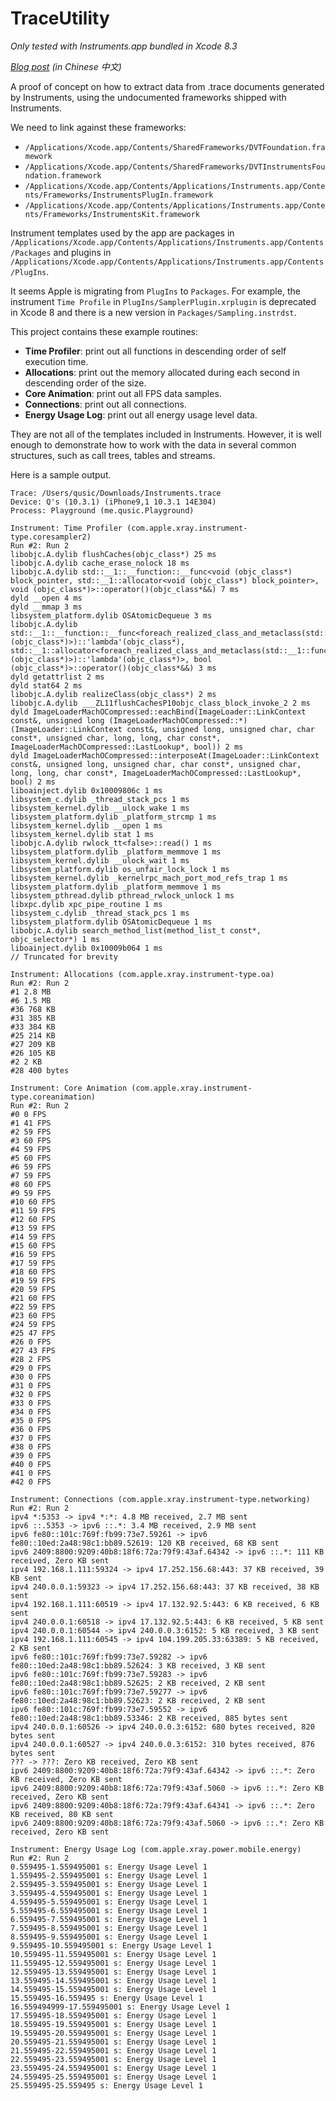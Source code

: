 # TraceUtility

*Only tested with Instruments.app bundled in Xcode 8.3*

*[Blog post](https://qusic.me/post/extract-data-from-trace-documents/) (in Chinese 中文)*

A proof of concept on how to extract data from .trace documents generated by Instruments, using the undocumented frameworks shipped with Instruments.

We need to link against these frameworks:

* `/Applications/Xcode.app/Contents/SharedFrameworks/DVTFoundation.framework`
* `/Applications/Xcode.app/Contents/SharedFrameworks/DVTInstrumentsFoundation.framework`
* `/Applications/Xcode.app/Contents/Applications/Instruments.app/Contents/Frameworks/InstrumentsPlugIn.framework`
* `/Applications/Xcode.app/Contents/Applications/Instruments.app/Contents/Frameworks/InstrumentsKit.framework`

Instrument templates used by the app are packages in `/Applications/Xcode.app/Contents/Applications/Instruments.app/Contents/Packages` and plugins in `/Applications/Xcode.app/Contents/Applications/Instruments.app/Contents/PlugIns`.

It seems Apple is migrating from `PlugIns` to `Packages`. For example, the instrument `Time Profile` in `PlugIns/SamplerPlugin.xrplugin` is deprecated in Xcode 8 and there is a new version in `Packages/Sampling.instrdst`.

This project contains these example routines:

* **Time Profiler**: print out all functions in descending order of self execution time.
* **Allocations**: print out the memory allocated during each second in descending order of the size.
* **Core Animation**: print out all FPS data samples.
* **Connections**: print out all connections.
* **Energy Usage Log**: print out all energy usage level data.

They are not all of the templates included in Instruments. However, it is well enough to demonstrate how to work with the data in several common structures, such as call trees, tables and streams.

Here is a sample output.

```
Trace: /Users/qusic/Downloads/Instruments.trace
Device: Q's (10.3.1) (iPhone9,1 10.3.1 14E304)
Process: Playground (me.qusic.Playground)

Instrument: Time Profiler (com.apple.xray.instrument-type.coresampler2)
Run #2: Run 2
libobjc.A.dylib flushCaches(objc_class*) 25 ms
libobjc.A.dylib cache_erase_nolock 18 ms
libobjc.A.dylib std::__1::__function::__func<void (objc_class*) block_pointer, std::__1::allocator<void (objc_class*) block_pointer>, void (objc_class*)>::operator()(objc_class*&&) 7 ms
dyld __open 4 ms
dyld __mmap 3 ms
libsystem_platform.dylib OSAtomicDequeue 3 ms
libobjc.A.dylib std::__1::__function::__func<foreach_realized_class_and_metaclass(std::__1::function<void (objc_class*)>)::'lambda'(objc_class*), std::__1::allocator<foreach_realized_class_and_metaclass(std::__1::function<void (objc_class*)>)::'lambda'(objc_class*)>, bool (objc_class*)>::operator()(objc_class*&&) 3 ms
dyld getattrlist 2 ms
dyld stat64 2 ms
libobjc.A.dylib realizeClass(objc_class*) 2 ms
libobjc.A.dylib ___ZL11flushCachesP10objc_class_block_invoke_2 2 ms
dyld ImageLoaderMachOCompressed::eachBind(ImageLoader::LinkContext const&, unsigned long (ImageLoaderMachOCompressed::*)(ImageLoader::LinkContext const&, unsigned long, unsigned char, char const*, unsigned char, long, long, char const*, ImageLoaderMachOCompressed::LastLookup*, bool)) 2 ms
dyld ImageLoaderMachOCompressed::interposeAt(ImageLoader::LinkContext const&, unsigned long, unsigned char, char const*, unsigned char, long, long, char const*, ImageLoaderMachOCompressed::LastLookup*, bool) 2 ms
liboainject.dylib 0x10009806c 1 ms
libsystem_c.dylib _thread_stack_pcs 1 ms
libsystem_kernel.dylib __ulock_wake 1 ms
libsystem_platform.dylib _platform_strcmp 1 ms
libsystem_kernel.dylib __open 1 ms
libsystem_kernel.dylib stat 1 ms
libobjc.A.dylib rwlock_tt<false>::read() 1 ms
libsystem_platform.dylib _platform_memmove 1 ms
libsystem_kernel.dylib __ulock_wait 1 ms
libsystem_platform.dylib os_unfair_lock_lock 1 ms
libsystem_kernel.dylib _kernelrpc_mach_port_mod_refs_trap 1 ms
libsystem_platform.dylib _platform_memmove 1 ms
libsystem_pthread.dylib pthread_rwlock_unlock 1 ms
libxpc.dylib xpc_pipe_routine 1 ms
libsystem_c.dylib _thread_stack_pcs 1 ms
libsystem_platform.dylib OSAtomicDequeue 1 ms
libobjc.A.dylib search_method_list(method_list_t const*, objc_selector*) 1 ms
liboainject.dylib 0x10009b064 1 ms
// Truncated for brevity

Instrument: Allocations (com.apple.xray.instrument-type.oa)
Run #2: Run 2
#1 2.8 MB
#6 1.5 MB
#36 768 KB
#31 385 KB
#33 384 KB
#25 214 KB
#27 209 KB
#26 105 KB
#2 2 KB
#28 400 bytes

Instrument: Core Animation (com.apple.xray.instrument-type.coreanimation)
Run #2: Run 2
#0 0 FPS
#1 41 FPS
#2 59 FPS
#3 60 FPS
#4 59 FPS
#5 60 FPS
#6 59 FPS
#7 59 FPS
#8 60 FPS
#9 59 FPS
#10 60 FPS
#11 59 FPS
#12 60 FPS
#13 59 FPS
#14 59 FPS
#15 60 FPS
#16 59 FPS
#17 59 FPS
#18 60 FPS
#19 59 FPS
#20 59 FPS
#21 60 FPS
#22 59 FPS
#23 60 FPS
#24 59 FPS
#25 47 FPS
#26 0 FPS
#27 43 FPS
#28 2 FPS
#29 0 FPS
#30 0 FPS
#31 0 FPS
#32 0 FPS
#33 0 FPS
#34 0 FPS
#35 0 FPS
#36 0 FPS
#37 0 FPS
#38 0 FPS
#39 0 FPS
#40 0 FPS
#41 0 FPS
#42 0 FPS

Instrument: Connections (com.apple.xray.instrument-type.networking)
Run #2: Run 2
ipv4 *:5353 -> ipv4 *:*: 4.8 MB received, 2.7 MB sent
ipv6 ::.5353 -> ipv6 ::.*: 3.4 MB received, 2.9 MB sent
ipv6 fe80::101c:769f:fb99:73e7.59261 -> ipv6 fe80::10ed:2a48:98c1:bb89.52619: 120 KB received, 68 KB sent
ipv6 2409:8800:9209:40b8:18f6:72a:79f9:43af.64342 -> ipv6 ::.*: 111 KB received, Zero KB sent
ipv4 192.168.1.111:59324 -> ipv4 17.252.156.68:443: 37 KB received, 39 KB sent
ipv4 240.0.0.1:59323 -> ipv4 17.252.156.68:443: 37 KB received, 38 KB sent
ipv4 192.168.1.111:60519 -> ipv4 17.132.92.5:443: 6 KB received, 6 KB sent
ipv4 240.0.0.1:60518 -> ipv4 17.132.92.5:443: 6 KB received, 5 KB sent
ipv4 240.0.0.1:60544 -> ipv4 240.0.0.3:6152: 5 KB received, 3 KB sent
ipv4 192.168.1.111:60545 -> ipv4 104.199.205.33:63389: 5 KB received, 2 KB sent
ipv6 fe80::101c:769f:fb99:73e7.59282 -> ipv6 fe80::10ed:2a48:98c1:bb89.52624: 3 KB received, 3 KB sent
ipv6 fe80::101c:769f:fb99:73e7.59283 -> ipv6 fe80::10ed:2a48:98c1:bb89.52625: 2 KB received, 2 KB sent
ipv6 fe80::101c:769f:fb99:73e7.59277 -> ipv6 fe80::10ed:2a48:98c1:bb89.52623: 2 KB received, 2 KB sent
ipv6 fe80::101c:769f:fb99:73e7.59552 -> ipv6 fe80::10ed:2a48:98c1:bb89.53346: 2 KB received, 885 bytes sent
ipv4 240.0.0.1:60526 -> ipv4 240.0.0.3:6152: 680 bytes received, 820 bytes sent
ipv4 240.0.0.1:60527 -> ipv4 240.0.0.3:6152: 310 bytes received, 876 bytes sent
??? -> ???: Zero KB received, Zero KB sent
ipv6 2409:8800:9209:40b8:18f6:72a:79f9:43af.64342 -> ipv6 ::.*: Zero KB received, Zero KB sent
ipv6 2409:8800:9209:40b8:18f6:72a:79f9:43af.5060 -> ipv6 ::.*: Zero KB received, Zero KB sent
ipv6 2409:8800:9209:40b8:18f6:72a:79f9:43af.64341 -> ipv6 ::.*: Zero KB received, 80 KB sent
ipv6 2409:8800:9209:40b8:18f6:72a:79f9:43af.5060 -> ipv6 ::.*: Zero KB received, Zero KB sent

Instrument: Energy Usage Log (com.apple.xray.power.mobile.energy)
Run #2: Run 2
0.559495-1.559495001 s: Energy Usage Level 1
1.559495-2.559495001 s: Energy Usage Level 1
2.559495-3.559495001 s: Energy Usage Level 1
3.559495-4.559495001 s: Energy Usage Level 1
4.559495-5.559495001 s: Energy Usage Level 1
5.559495-6.559495001 s: Energy Usage Level 1
6.559495-7.559495001 s: Energy Usage Level 1
7.559495-8.559495001 s: Energy Usage Level 1
8.559495-9.559495001 s: Energy Usage Level 1
9.559495-10.559495001 s: Energy Usage Level 1
10.559495-11.559495001 s: Energy Usage Level 1
11.559495-12.559495001 s: Energy Usage Level 1
12.559495-13.559495001 s: Energy Usage Level 1
13.559495-14.559495001 s: Energy Usage Level 1
14.559495-15.559495001 s: Energy Usage Level 1
15.559495-16.559495 s: Energy Usage Level 1
16.559494999-17.559495001 s: Energy Usage Level 1
17.559495-18.559495001 s: Energy Usage Level 1
18.559495-19.559495001 s: Energy Usage Level 1
19.559495-20.559495001 s: Energy Usage Level 1
20.559495-21.559495001 s: Energy Usage Level 1
21.559495-22.559495001 s: Energy Usage Level 1
22.559495-23.559495001 s: Energy Usage Level 1
23.559495-24.559495001 s: Energy Usage Level 1
24.559495-25.559495001 s: Energy Usage Level 1
25.559495-25.559495 s: Energy Usage Level 1
```
